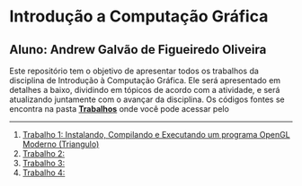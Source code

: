 # Introdução a Computação Gráfica


**Aluno:** Andrew Galvão de Figueiredo Oliveira
----------------------------
Este repositório tem o objetivo de apresentar todos os trabalhos da disciplina de Introdução à Computação Gráfica. Ele será apresentado em detalhes a baixo, dividindo em tópicos de acordo com a atividade, e será atualizando juntamente com o avançar da disciplina. Os códigos fontes se encontra na pasta **[Trabalhos](https://github.com/Andrew-Figueiredo/introducao_a_computacao_grafica/tree/master/Trabalhos)** onde você pode acessar pelo 

----------------------------
1. [Trabalho 1: Instalando, Compilando e Executando um programa OpenGL Moderno (Triangulo)](#trabalho_1)
2. [Trabalho 2: ](#trabalho_2)
3. [Trabalho 3: ](#trabalho_3)
4. [Trabalho 4: ](#trabalho_4)


